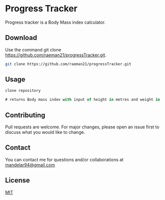 # Progress Tracker

Progress tracker is a Body Mass index calculator.

## Download

Use the command git clone https://github.com/raeman21/progressTracker.git.

```bash
git clone https://github.com/raeman21/progressTracker.git
```

## Usage

```javascript
clone repository

# returns Body mass index with input of height in metres and weight in kilograms
```

## Contributing

Pull requests are welcome. For major changes, please open an issue first
to discuss what you would like to change.

## Contact
You can contact me for questions and/or collaborations at mandelar94@gmail.com

## License

[MIT](https://choosealicense.com/licenses/mit/)
